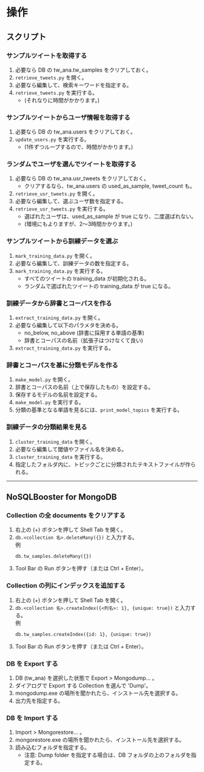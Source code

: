 # 操作

## スクリプト

### サンプルツイートを取得する

1. 必要なら DB の tw_ana.tw_samples をクリアしておく。
1. `retrieve_tweets.py` を開く。
1. 必要なら編集して、検索キーワードを指定する。
1. `retrieve_tweets.py` を実行する。
    - (それなりに時間がかかります。)

### サンプルツイートからユーザ情報を取得する

1. 必要なら DB の tw_ana.users をクリアしておく。
1. `update_users.py` を実行する。
    - (1件ずつループするので、時間がかかります。)

### ランダムでユーザを選んでツイートを取得する

1. 必要なら DB の tw_ana.usr_tweets をクリアしておく。
    - クリアするなら、tw_ana.users の used_as_sample, tweet_count も。
1. `retrieve_usr_tweets.py` を開く。
1. 必要なら編集して、選ぶユーザ数を指定する。
1. `retrieve_usr_tweets.py` を実行する。
    - 選ばれたユーザは、used_as_sample が true になり、二度選ばれない。
    - (環境にもよりますが、2～3時間かかります。)

### サンプルツイートから訓練データを選ぶ

1. `mark_training_data.py` を開く。
1. 必要なら編集して、訓練データの数を指定する。
1. `mark_training_data.py` を実行する。
    - すべてのツイートの training_data が初期化される。
    - ランダムで選ばれたツイートの training_data が true になる。

### 訓練データから辞書とコーパスを作る

1. `extract_training_data.py` を開く。
1. 必要なら編集して以下のパラメタを決める。
    - no_below, no_above (辞書に採用する単語の基準)
    - 辞書とコーパスの名前（拡張子はつけなくて良い)
1. `extract_training_data.py` を実行する。

### 辞書とコーパスを基に分類モデルを作る

1. `make_model.py` を開く。
1. 辞書とコーパスの名前（上で保存したもの）を設定する。
1. 保存するモデルの名前を設定する。
1. `make_model.py` を実行する。
1. 分類の基準となる単語を見るには、`print_model_topics` を実行する。

### 訓練データの分類結果を見る

1. `cluster_training_data` を開く。
1. 必要なら編集して閾値やファイル名を決める。
1. `cluster_training_data` を実行する。
1. 指定したフォルダ内に、トピックごとに分類されたテキストファイルが作られる。

---
## NoSQLBooster for MongoDB

### Collection の全 documents をクリアする

1. 右上の (+) ボタンを押して Shell Tab を開く。
1. `db.<collection 名>.deleteMany({})` と入力する。  
    例
    ```
    db.tw_samples.deleteMany({})
    ```
1. Tool Bar の Run ボタンを押す（または Ctrl + Enter）。

### Collection の列にインデックスを追加する

1. 右上の (+) ボタンを押して Shell Tab を開く。
1. `db.<collection 名>.createIndex({<列名>: 1}, {unique: true})` と入力する。  
    例
    ```
    db.tw_samples.createIndex({id: 1}, {unique: true})
    ```
1. Tool Bar の Run ボタンを押す（または Ctrl + Enter）。

### DB を Export する

1. DB (tw_ana) を選択した状態で Export > Mongodump... 。
1. ダイアログで Export する Collection を選んで 'Dump'。
1. mongodump.exe の場所を聞かれたら、インストール先を選択する。
1. 出力先を指定する。

### DB を Import する

1. Import > Mongorestore... 。
1. mongorestore.exe の場所を聞かれたら、インストール先を選択する。
1. 読み込むフォルダを指定する。
    - 注意: Dump folder を指定する場合は、DB フォルダの上のフォルダを指定する。

